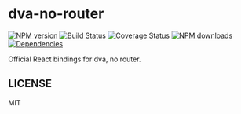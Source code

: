 # dva-no-router

[![NPM version](https://img.shields.io/npm/v/dva-no-router.svg?style=flat)](https://npmjs.org/package/dva-no-router)
[![Build Status](https://img.shields.io/travis/dvajs/dva-no-router.svg?style=flat)](https://travis-ci.org/dvajs/dva-no-router)
[![Coverage Status](https://img.shields.io/coveralls/dvajs/dva-no-router.svg?style=flat)](https://coveralls.io/r/dvajs/dva-no-router)
[![NPM downloads](http://img.shields.io/npm/dm/dva-no-router.svg?style=flat)](https://npmjs.org/package/dva-no-router)
[![Dependencies](https://david-dm.org/dvajs/dva-no-router/status.svg)](https://david-dm.org/dvajs/dva-no-router)

Official React bindings for dva, no router.

## LICENSE

MIT
